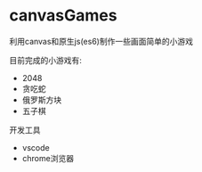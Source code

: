# canvasGames
利用canvas和原生js(es6)制作一些画面简单的小游戏

目前完成的小游戏有:
* 2048
* 贪吃蛇
* 俄罗斯方块
* 五子棋

开发工具
* vscode
* chrome浏览器
